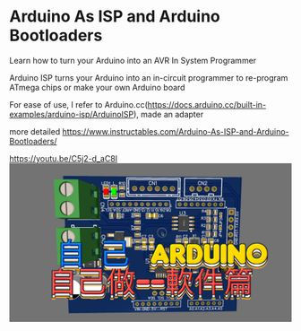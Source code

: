 # Arduino As ISP and Arduino Bootloaders

Learn how to turn your Arduino into an AVR In System Programmer

Arduino ISP turns your Arduino into an in-circuit programmer to re-program ATmega chips or make your own Arduino board

For ease of use, I refer to Arduino.cc(https://docs.arduino.cc/built-in-examples/arduino-isp/ArduinoISP), made an adapter

more detailed 
https://www.instructables.com/Arduino-As-ISP-and-Arduino-Bootloaders/

  <a href="https://youtu.be/C5j2-d_aC8I">https://youtu.be/C5j2-d_aC8I</a>
    ![github](https://github.com/James-workshop/ArduinoISP/blob/main/Cover%20Photo%202.jpg "Youtube Cover Photo")

